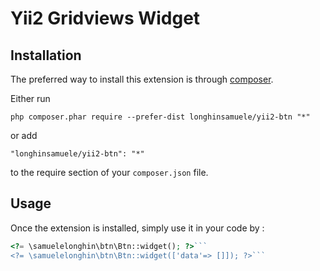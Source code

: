 Yii2 Gridviews Widget
=====================


Installation
------------

The preferred way to install this extension is through [composer](http://getcomposer.org/download/).

Either run

```
php composer.phar require --prefer-dist longhinsamuele/yii2-btn "*"
```

or add

```
"longhinsamuele/yii2-btn": "*"
```

to the require section of your `composer.json` file.


Usage
-----

Once the extension is installed, simply use it in your code by  :

```php
<?= \samuelelonghin\btn\Btn::widget(); ?>```
<?= \samuelelonghin\btn\Btn::widget(['data'=> []]); ?>```